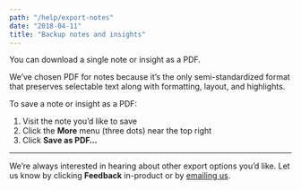 ```yaml
---
path: "/help/export-notes"
date: "2018-04-11"
title: "Backup notes and insights"
---
```


You can download a single note or insight as a PDF.

We’ve chosen PDF for notes because it’s the only semi-standardized format that preserves selectable text along with formatting, layout, and highlights.

To save a note or insight as a PDF:

1.  Visit the note you’d like to save
1.  Click the **More** menu (three dots) near the top right
1.  Click **Save as PDF…**

---

We’re always interested in hearing about other export options you’d like. Let us know by clicking **Feedback** in-product or by [emailing us](mailto:hello@dovetailapp.com).
